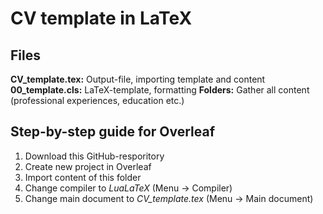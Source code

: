 # CV template in LaTeX

## Files
**CV_template.tex:** Output-file, importing template and content
**00_template.cls:** LaTeX-template, formatting
**Folders:** Gather all content (professional experiences, education etc.)

## Step-by-step guide for Overleaf
1. Download this GitHub-resporitory
2. Create new project in Overleaf
3. Import content of this folder
4. Change compiler to _LuaLaTeX_ (Menu -> Compiler)
5. Change main document to _CV_template.tex_ (Menu -> Main document)
